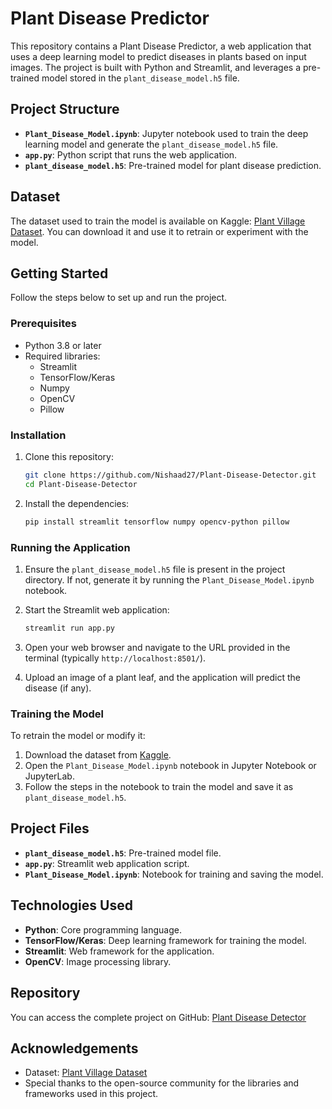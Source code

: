 # Plant Disease Predictor

This repository contains a Plant Disease Predictor, a web application that uses a deep learning model to predict diseases in plants based on input images. The project is built with Python and Streamlit, and leverages a pre-trained model stored in the `plant_disease_model.h5` file.

## Project Structure

- **`Plant_Disease_Model.ipynb`**: Jupyter notebook used to train the deep learning model and generate the `plant_disease_model.h5` file.
- **`app.py`**: Python script that runs the web application.
- **`plant_disease_model.h5`**: Pre-trained model for plant disease prediction.

## Dataset

The dataset used to train the model is available on Kaggle: [Plant Village Dataset](https://www.kaggle.com/datasets/emmarex/plantdisease). You can download it and use it to retrain or experiment with the model.

## Getting Started

Follow the steps below to set up and run the project.

### Prerequisites

- Python 3.8 or later
- Required libraries:
  - Streamlit
  - TensorFlow/Keras
  - Numpy
  - OpenCV
  - Pillow

### Installation

1. Clone this repository:
   ```bash
   git clone https://github.com/Nishaad27/Plant-Disease-Detector.git
   cd Plant-Disease-Detector
   ```

2. Install the dependencies:
   ```bash
   pip install streamlit tensorflow numpy opencv-python pillow
   ```

### Running the Application

1. Ensure the `plant_disease_model.h5` file is present in the project directory. If not, generate it by running the `Plant_Disease_Model.ipynb` notebook.

2. Start the Streamlit web application:
   ```bash
   streamlit run app.py
   ```

3. Open your web browser and navigate to the URL provided in the terminal (typically `http://localhost:8501/`).

4. Upload an image of a plant leaf, and the application will predict the disease (if any).

### Training the Model

To retrain the model or modify it:

1. Download the dataset from [Kaggle](https://www.kaggle.com/datasets/emmarex/plantdisease).
2. Open the `Plant_Disease_Model.ipynb` notebook in Jupyter Notebook or JupyterLab.
3. Follow the steps in the notebook to train the model and save it as `plant_disease_model.h5`.

## Project Files

- **`plant_disease_model.h5`**: Pre-trained model file.
- **`app.py`**: Streamlit web application script.
- **`Plant_Disease_Model.ipynb`**: Notebook for training and saving the model.

## Technologies Used

- **Python**: Core programming language.
- **TensorFlow/Keras**: Deep learning framework for training the model.
- **Streamlit**: Web framework for the application.
- **OpenCV**: Image processing library.

## Repository

You can access the complete project on GitHub: [Plant Disease Detector](https://github.com/Nishaad27/Plant-Disease-Detector.git)

## Acknowledgements

- Dataset: [Plant Village Dataset](https://www.kaggle.com/datasets/emmarex/plantdisease)
- Special thanks to the open-source community for the libraries and frameworks used in this project.

